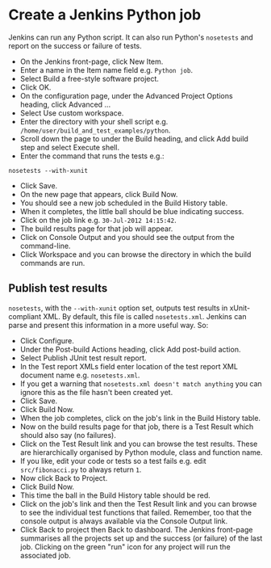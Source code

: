 Create a Jenkins Python job
===========================

Jenkins can run any Python script. It can also run Python's `nosetests` and report on the success or failure of tests.

* On the Jenkins front-page, click New Item.
* Enter a name in the Item name field e.g. `Python job`.
* Select Build a free-style software project.
* Click OK.
* On the configuration page, under the Advanced Project Options heading, click Advanced ...
* Select Use custom workspace.
* Enter the directory with your shell script e.g. `/home/user/build_and_test_examples/python`.
* Scroll down the page to under the Build heading, and click Add build step and select Execute shell.
* Enter the command that runs the tests e.g.:

<p/>

    nosetests --with-xunit

* Click Save.
* On the new page that appears, click Build Now.
* You should see a new job scheduled in the Build History table.
* When it completes, the little ball should be blue indicating success.
* Click on the job link e.g. `30-Jul-2012 14:15:42`.
* The build results page for that job will appear.
* Click on Console Output and you should see the output from the command-line.
* Click Workspace and you can browse the directory in which the build commands are run.

Publish test results
--------------------

`nosetests`, with the `--with-xunit` option set, outputs test results in xUnit-compliant XML. By default, this file is called `nosetests.xml`. Jenkins can parse and present this information in a more useful way. So:

* Click Configure.
* Under the Post-build Actions heading, click Add post-build action.
* Select Publish JUnit test result report.
* In the Test report XMLs field enter location of the test report XML document name e.g. `nosetests.xml`.
* If you get a warning that `nosetests.xml doesn't match anything` you can ignore this as the file hasn't been created yet.
* Click Save.
* Click Build Now.
* When the job completes, click on the job's link in the Build History table.
* Now on the build results page for that job, there is a Test Result which should also say (no failures).
* Click on the Test Result link and you can browse the test results. These are hierarchically organised by Python module, class and function name.
* If you like, edit your code or tests so a test fails e.g. edit `src/fibonacci.py` to always return `1`.
* Now click Back to Project.
* Click Build Now.
* This time the ball in the Build History table should be red.
* Click on the job's link and then the Test Result link and you can browse to see the individual test functions that failed. Remember, too that the console output is always available via the Console Output link.
* Click Back to project then Back to dashboard. The Jenkins front-page summarises all the projects set up and the success (or failure) of the last job. Clicking on the green "run" icon for any project will run the associated job.
